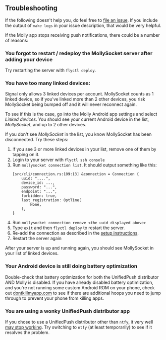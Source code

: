 ## Troubleshooting

If the following doesn't help you, do feel free to
[file an issue](https://github.com/pcrockett/mollysocket-fly/issues). If you include the output of
`make logs` in your issue description, that would be very helpful.

If the Molly app stops receiving push notifications, there could be a number of reasons:

### You forgot to restart / redeploy the MollySocket server after adding your device

Try restarting the server with `flyctl deploy`.

### You have too many linked devices:

Signal only allows 3 linked devices per account. MollySocket counts as 1 linked device, so if you've
linked more than 2 other devices, you risk MollySocket being bumped off and it will never reconnect
again.

To see if this is the case, go into the Molly Android app settings and select _Linked devices_. You
should see your current Android device in the list, _MollySocket_, and up to 2 other devices.

If you don't see _MollySocket_ in the list, you know MollySocket has been disconnected. Try these
steps:

1. If you see 3 or more linked devices in your list, remove one of them by tapping on it.
2. Login to your server with `flyctl ssh console`
3. Run `mollysocket connection list`. It should output something like this:
   ```plaintext
   [src/cli/connection.rs:109:13] &connection = Connection {
       uuid: "....",
       device_id: ...,
       password: "...",
       endpoint: "...",
       forbidden: true,
       last_registration: OptTime(
           None,
       ),
   }
   ```
4. Run `mollysocket connection remove <the uuid displayed above>`
5. Type `exit` and then `flyctl deploy` to restart the server.
6. Re-add the connection as described in the [setup instructions](./HOWTO.md#setup-the-molly-app-for-push-notifications).
7. Restart the server again

After your server is up and running again, you should see MollySocket in your list of linked
devices.

### Your Android device is still doing battery optimization

Double-check that battery optimization for both the UnifiedPush distributor AND Molly is disabled.
If you have already disabled battery optimization, and you're not running some custom Android ROM
on your phone, check out [dontkillmyapp.com](https://dontkillmyapp.com/) to see if there are
additional hoops you need to jump through to prevent your phone from killing apps.

### You are using a wonky UnifiedPush distributor app

If you chose to use a UnifiedPush distributor other than `ntfy`, it very well
[may stop working](https://github.com/mollyim/mollysocket/issues/35#issuecomment-2105094828). Try
switching to `ntfy` (at least temporarily) to see if it resolves the problem.
